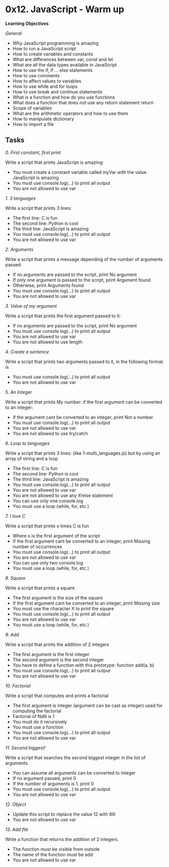# 0x12. JavaScript - Warm up

**Learning Objectives**

*General*

- Why JavaScript programming is amazing
- How to run a JavaScript script
- How to create variables and constants
- What are differences between var, const and let
- What are all the data types available in JavaScript
- How to use the if, if ... else statements
- How to use comments
- How to affect values to variables
- How to use while and for loops
- How to use break and continue statements
- What is a function and how do you use functions
- What does a function that does not use any return statement return
- Scope of variables
- What are the arithmetic operators and how to use them
- How to manipulate dictionary
- How to import a file

## Tasks

*0. First constant, first print*

Write a script that prints JavaScript is amazing:

- You must create a constant variable called myVar with the value JavaScript is amazing
- You must use console.log(...) to print all output
- You are not allowed to use var

*1. 3 languages*

Write a script that prints 3 lines:

- The first line: C is fun
- The second line: Python is cool
- The third line: JavaScript is amazing
- You must use console.log(...) to print all output
- You are not allowed to use var

*2. Arguments*

Write a script that prints a message depending of the number of arguments passed:

- If no arguments are passed to the script, print No argument
- If only one argument is passed to the script, print Argument found
- Otherwise, print Arguments found
- You must use console.log(...) to print all output
- You are not allowed to use var

*3. Value of my argument*

Write a script that prints the first argument passed to it:

- If no arguments are passed to the script, print No argument
- You must use console.log(...) to print all output
- You are not allowed to use var
- You are not allowed to use length

*4. Create a sentence*

Write a script that prints two arguments passed to it, in the following format:  is 

- You must use console.log(...) to print all output
- You are not allowed to use var

*5. An Integer*

Write a script that prints My number: <first argument converted in integer> if the first argument can be converted to an integer:

- If the argument cant be converted to an integer, print Not a number
- You must use console.log(...) to print all output
- You are not allowed to use var
- You are not allowed to use try/catch

*6. Loop to languages*

Write a script that prints 3 lines: (like 1-multi_languages.js) but by using an array of string and a loop

- The first line: C is fun
- The second line: Python is cool
- The third line: JavaScript is amazing
- You must use console.log(...) to print all output
- You are not allowed to use var
- You are not allowed to use any if/else statement
- You can use only one console.log
- You must use a loop (while, for, etc.)

*7. I love C*

Write a script that prints x times C is fun

- Where x is the first argument of the script
- If the first argument cant be converted to an integer, print Missing number of occurrences
- You must use console.log(...) to print all output
- You are not allowed to use var
- You can use only two console.log
- You must use a loop (while, for, etc.)

*8. Square*

Write a script that prints a square

- The first argument is the size of the square
- If the first argument cant be converted to an integer, print Missing size
- You must use the character X to print the square
- You must use console.log(...) to print all output
- You are not allowed to use var
- You must use a loop (while, for, etc.)

*9. Add*

Write a script that prints the addition of 2 integers

- The first argument is the first integer
- The second argument is the second integer
- You have to define a function with this prototype: function add(a, b)
- You must use console.log(...) to print all output
- You are not allowed to use var

*10. Factorial*

Write a script that computes and prints a factorial

- The first argument is integer (argument can be cast as integer) used for computing the factorial
- Factorial of NaN is 1
- You must do it recursively
- You must use a function
- You must use console.log(...) to print all output
- You are not allowed to use var

*11. Second biggest!*

Write a script that searches the second biggest integer in the list of arguments.

- You can assume all arguments can be converted to integer
- If no argument passed, print 0
- If the number of arguments is 1, print 0
- You must use console.log(...) to print all output
- You are not allowed to use var

*12. Object*

- Update this script to replace the value 12 with 89:
- You are not allowed to use var

*13. Add file*

Write a function that returns the addition of 2 integers.

- The function must be visible from outside
- The name of the function must be add
- You are not allowed to use var
